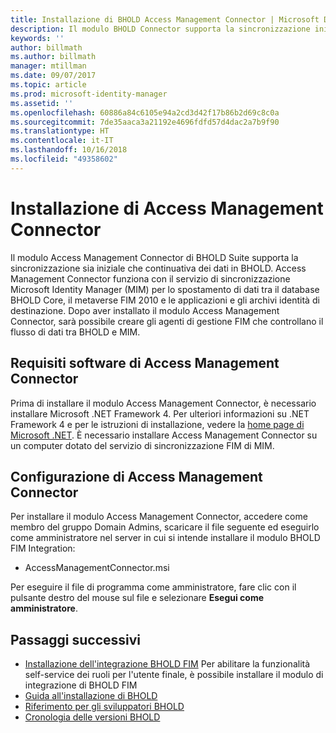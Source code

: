 ```yaml
---
title: Installazione di BHOLD Access Management Connector | Microsoft Docs
description: Il modulo BHOLD Connector supporta la sincronizzazione iniziale e continuativa dei dati
keywords: ''
author: billmath
ms.author: billmath
manager: mtillman
ms.date: 09/07/2017
ms.topic: article
ms.prod: microsoft-identity-manager
ms.assetid: ''
ms.openlocfilehash: 60886a84c6105e94a2cd3d42f17b86b2d69c8c0a
ms.sourcegitcommit: 7de35aaca3a21192e4696fdfd57d4dac2a7b9f90
ms.translationtype: HT
ms.contentlocale: it-IT
ms.lasthandoff: 10/16/2018
ms.locfileid: "49358602"
---
```

# <a name="access-management-connector-installation"></a>Installazione di Access Management Connector

Il modulo Access Management Connector di BHOLD Suite supporta la sincronizzazione sia iniziale che continuativa dei dati in BHOLD. Access Management Connector funziona con il servizio di sincronizzazione Microsoft Identity Manager (MIM) per lo spostamento di dati tra il database BHOLD Core, il metaverse FIM 2010 e le applicazioni e gli archivi identità di destinazione. Dopo aver installato il modulo Access Management Connector, sarà possibile creare gli agenti di gestione FIM che controllano il flusso di dati tra BHOLD e MIM.

## <a name="access-management-connector-software-requirements"></a>Requisiti software di Access Management Connector

Prima di installare il modulo Access Management Connector, è necessario installare Microsoft .NET Framework 4. Per ulteriori informazioni su .NET Framework 4 e per le istruzioni di installazione, vedere la [home page di Microsoft .NET](http://www.microsoft.com/net).
È necessario installare Access Management Connector su un computer dotato del servizio di sincronizzazione FIM di MIM.

## <a name="access-management-connector-setup"></a>Configurazione di Access Management Connector

Per installare il modulo Access Management Connector, accedere come membro del gruppo Domain Admins, scaricare il file seguente ed eseguirlo come amministratore nel server in cui si intende installare il modulo BHOLD FIM Integration:

- AccessManagementConnector.msi

Per eseguire il file di programma come amministratore, fare clic con il pulsante destro del mouse sul file e selezionare **Esegui come amministratore**.

## <a name="next-steps"></a>Passaggi successivi

- [Installazione dell'integrazione BHOLD FIM](https://technet.microsoft.com/library/jj134093(v=ws.10).aspx) Per abilitare la funzionalità self-service dei ruoli per l'utente finale, è possibile installare il modulo di integrazione di BHOLD FIM
- [Guida all'installazione di BHOLD](bhold-installation-guide.md)
- [Riferimento per gli sviluppatori BHOLD](../reference/mim2016-bhold-developer-reference.md)
- [Cronologia delle versioni BHOLD](../reference/version-bhold-history.md)
